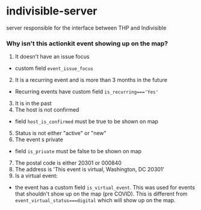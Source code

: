 # indivisible-server
server responsible for the interface between THP and Indivisible 

### Why isn't this actionkit event showing up on the map?

1. It doesn't have an issue focus
- custom field `event_issue_focus`
2. It is a recurring event and is more than 3 months in the future
- Recurring events have custom field `is_recurring==='Yes'`
3. It is in the past
4. The host is not confirmed 
- field `host_is_confirmed` must be true to be shown on map
5. Status is not either "active" or "new"
6. The event s private
- field `is_private` must be false to be shown on map
7. The postal code is either 20301 or 000840
8. The address is 'This event is virtual, Washington, DC 20301'
9. Is a virtual event:
- the event has a custom field `is_virtual_event`. This was used for events that shouldn't show up on the map (pre COVID). This is different from `event_virtual_status===digital` which will show up on the map. 
